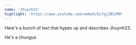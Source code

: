```yaml
---
name: 'Jhuynh23'
highlight: 'https://www.youtube.com/embed/Dz7gjZBS3M0'
---
```


Here's a bunch of text that hypes up and describes Jhuynh23.

He's a chungus